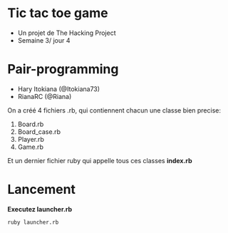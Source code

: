 # Tic tac toe game

  - Un projet de The Hacking Project
  - Semaine 3/ jour 4

# Pair-programming

  - Hary Itokiana (@Itokiana73)
  - RianaRC (@Riana)



 On a créé 4 fichiers .rb, qui contiennent chacun une classe bien precise:
 1. Board.rb 
 2. Board_case.rb
 3. Player.rb
 4. Game.rb   

 Et un dernier fichier ruby qui appelle tous ces classes **index.rb**

# Lancement
**Executez launcher.rb**
```shell
ruby launcher.rb
```  
